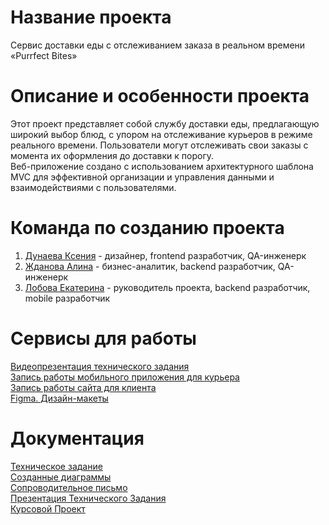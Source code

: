 # Название проекта

Сервис доставки еды с отслеживанием заказа в реальном времени «Purrfect Bites» <br />

# Описание и особенности проекта

Этот проект представляет собой службу доставки еды, предлагающую широкий выбор блюд, с упором на отслеживание курьеров в режиме реального времени. Пользователи могут отслеживать свои заказы с момента их оформления до доставки к порогу.  <br />
Веб-приложение создано с использованием архитектурного шаблона MVC для эффективной организации и управления данными и взаимодействиями с пользователями.  <br />



# Команда по созданию проекта

1. [Дунаева Ксения](https://github.com/KseniaMuxamedova) - дизайнер, frontend разработчик, QA-инженерк <br />
2. [Жданова Алина](https://github.com/kuklachev) - бизнес-аналитик, backend разработчик, QA-инженерк <br />
3. [Лобова Екатерина](https://github.com/k8lobova) - руководитель проекта, backend разработчик, mobile разработчик <br />

# Сервисы для работы

[Видеопрезентация технического задания](https://disk.yandex.ru/i/LEfySVPGtK_ZXw)<br />
[Запись работы мобильного приложения для курьера](https://disk.yandex.ru/i/LN_cvfjmVveU8Q)<br />
[Запись работы сайта для клиента](https://disk.yandex.ru/i/gS1ZWQpzC3fFfA)<br />
[Figma. Дизайн-макеты](https://www.figma.com/file/Ep3cTd7bHurfgczK2ZOpw6/Purrfect-Bites?type=design&mode=design&t=g7tr38IydYTL96rX-1)<br />

# Документация

[Техническое задание](https://github.com/TP-4-4/PurrfectBites/tree/main/Документация/Техническое%20задание)<br />
[Созданные диаграммы](https://github.com/TP-4-4/PurrfectBites/tree/main/Документация/Cозданные%20диаграммы)<br />
[Сопроводительное письмо](https://github.com/TP-4-4/PurrfectBites/tree/main/Документация/Сопроводительное%20письмо)<br />
[Презентация Технического Задания](https://github.com/TP-4-4/PurrfectBites/tree/main/Документация/Презентация%20Технического%20Задания)<br />
[Курсовой Проект](https://github.com/TP-4-4/PurrfectBites/tree/main/Документация/Курсовой%20Проект)<br />




